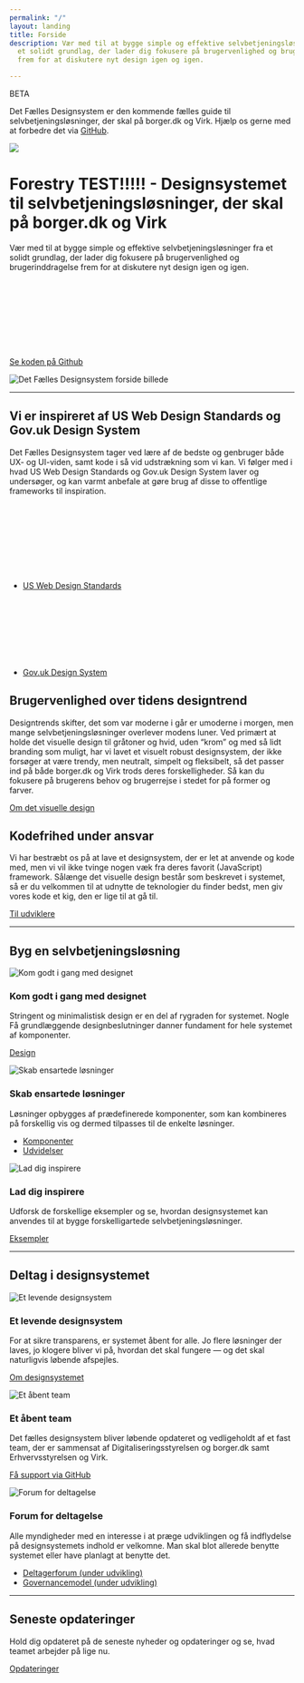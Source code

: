 ```yaml
---
permalink: "/"
layout: landing
title: Forside
description: Vær med til at bygge simple og effektive selvbetjeningsløsninger fra
  et solidt grundlag, der lader dig fokusere på brugervenlighed og brugerinddragelse
  frem for at diskutere nyt design igen og igen.

---
```

<div class="alert alert-info" role="alert" aria-label="Styleguiden er gået i beta"> <div class="alert-body"> <p class="alert-heading">BETA</p> <p class="alert-text">Det Fælles Designsystem er den kommende fælles guide til selvbetjeningsløsninger, der skal på borger.dk og Virk. Hjælp os gerne med at forbedre det via <a href="https://github.com/detfaellesdesignsystem/dkfds-components">GitHub</a>.</p> </div> </div> 

![](/img/descriptionimages/Primaerknapper.png)

<div class="row"> <div class="col-12 col-lg-5"> <h1 class="mt-0">Forestry TEST!!!!! - Designsystemet til selvbetjenings­løsninger, der skal på borger.dk og Virk</h1> <p class="font-lead"> Vær med til at bygge simple og effektive selvbetjeningsløsninger fra et solidt grundlag, der lader dig fokusere på brugervenlighed og brugerinddragelse frem for at diskutere nyt design igen og igen. </p>  
<p>
<a href="https://github.com/detfaellesdesignsystem/dkfds-components" class="icon-link">
Se koden på Github<svg class="icon-svg"><use xlink:href="#open-in-new"></use></svg>
</a>
</p>
<!--<p>
<a href="#">
Download designfilerne
</a>
</p>-->
</div>
<div class="col-12 col-lg-7">
<img src="{{ site.baseurl }}/img/descriptionimages/forsidebillede.png" alt="Det Fælles Designsystem forside billede" class="d-none d-lg-block">
</div>
</div>

<hr class="my-6">

<h2>Vi er inspireret af US Web Design Standards og Gov.uk Design System</h2>
<p>Det Fælles Designsystem tager ved lære af de bedste og genbruger både UX- og UI-viden, samt kode i så vid udstrækning som vi kan. Vi følger med i hvad US
Web Design Standards og Gov.uk Design System laver og undersøger, og kan varmt anbefale at gøre brug af disse to offentlige frameworks til inspiration.</p>

<ul class="nobullet-list">
<li>
<a href="https://v2.designsystem.digital.gov/" class="icon-link">
US Web Design Standards<svg class="icon-svg"><use xlink:href="#open-in-new"></use></svg>
</a>
</li>
<li>
<a href="https://design-system.service.gov.uk/" class="icon-link">
Gov.uk Design System<svg class="icon-svg"><use xlink:href="#open-in-new"></use></svg>
</a>
</li>
</ul>

<h2 >Brugervenlighed over tidens designtrend</h2>
<p>Designtrends skifter, det som var moderne i går er umoderne i morgen, men mange selvbetjeningsløsninger overlever modens luner. Ved primært at holde det visuelle design til gråtoner og hvid, uden “krom” og med så lidt branding som muligt, har vi lavet et visuelt robust designsystem, der ikke forsøger at være trendy, men neutralt, simpelt og fleksibelt, så det passer ind på både borger.dk og Virk trods deres forskelligheder. Så kan du fokusere på brugerens behov og brugerrejse i stedet for på former og farver.</p>
<p>
<a href="/dkfds-docs/design/visueltdesign/">
Om det visuelle design
</a>
</p>

<h2>Kodefrihed under ansvar</h2>
<p>Vi har bestræbt os på at lave et designsystem, der er let at anvende og kode med, men vi vil ikke tvinge nogen væk fra deres favorit (JavaScript) framework. Sålænge det visuelle design består som beskrevet i systemet, så er du velkommen til at udnytte de teknologier du finder bedst, men giv vores kode et kig, den er lige til at gå til.</p>
<p>
<a href="/dkfds-docs/omdesignsystemet/tiludviklere/">
Til udviklere
</a>
</p>

<hr class="my-6">

<h2>Byg en selvbetjeningsløsning</h2>
<div class="row">
<div class="col-12 col-md-4">
<div class="demo-img-container demo-img-container--turquoise d-none d-md-flex">
<img src="{{ site.baseurl }}/img/descriptionimages/format-line-style.svg" alt="Kom godt i gang med designet">
</div>
<h3 class="h4">Kom godt i gang med designet</h3>
<p>Stringent og minimalistisk design er en del af rygraden for systemet. Nogle Få grundlæggende designbeslutninger danner fundament for hele systemet af komponenter.</p>
<p><a href="/dkfds-docs/design/">Design</a></p>
</div>
<div class="col-12 col-md-4">
<div class="demo-img-container demo-img-container--orange d-none d-md-flex">
<img src="{{ site.baseurl }}/img/descriptionimages/puzzle-outline.svg" alt="Skab ensartede løsninger">
</div>
<h3 class="h4">Skab ensartede løsninger</h3>
<p>Løsninger opbygges af prædefinerede komponenter, som kan kombineres på forskellig vis og dermed tilpasses til de enkelte løsninger.</p>
<ul class="nobullet-list">
<li><a href="/dkfds-docs/komponenter/">Komponenter</a></li>
<li><a href="/dkfds-docs/udvidelser/">Udvidelser</a></li>
</ul>
</div>
<div class="col-12 col-md-4">
<div class="demo-img-container demo-img-container--purple d-none d-md-flex">
<img src="{{ site.baseurl }}/img/descriptionimages/monitor-dashboard.svg" alt="Lad dig inspirere">
</div>
<h3 class="h4">Lad dig inspirere</h3>
<p>Udforsk de forskellige eksempler og se, hvordan designsystemet kan anvendes til at bygge forskelligartede selvbetjeningsløsninger.</p>
<p><a href="/dkfds-docs/eksempler/">Eksempler</a></p>
</div>
</div>
<!--
<hr class="my-6">
\-->
<!--<h2>Selvevaluer om din selvbetjeningsløsnings lever op til designkravene</h2>
<p>Selvevaluer om du overholder designsystemet, og se hvilke krav der gælder for selvbetjeningsløsninger, der skal på borger.dk og Virk.</p>
<p><a href="/dkfds-docs/krav/">Se om du lever op til kravet om brug af designsystemet</a></p>
\-->
<hr class="my-6">

<h2>Deltag i designsystemet</h2>
<div class="row">
<div class="col-12 col-md-4">
<div class="demo-img-container demo-img-container--violet d-none d-md-flex">
<img src="{{ site.baseurl }}/img/descriptionimages/outline-share.svg" alt="Et levende designsystem">
</div>
<h3 class="h4">Et levende designsystem</h3>
<p>For at sikre transparens, er systemet åbent for alle. Jo flere løsninger der laves, jo klogere bliver vi på, hvordan det skal fungere — og det skal naturligvis løbende afspejles.</p>
<p><a href="/dkfds-docs/omdesignsystemet/">Om designsystemet</a></p>
</div>
<div class="col-12 col-md-4">
<div class="demo-img-container demo-img-container--magenta d-none d-md-flex">
<img src="{{ site.baseurl }}/img/descriptionimages/outline-forum.svg" alt="Et åbent team">
</div>
<h3 class="h4">Et åbent team</h3>
<p>Det fælles designsystem bliver løbende opdateret og vedligeholdt af et fast team, der er sammensat af Digitaliseringsstyrelsen og borger.dk samt Erhvervsstyrelsen og Virk.</p>
<p><a href="https://github.com/detfaellesdesignsystem/dkfds-components">Få support via GitHub</a></p>
</div>
<div class="col-12 col-md-4">
<div class="demo-img-container demo-img-container--teal d-none d-md-flex">
<img src="{{ site.baseurl }}/img/descriptionimages/account-group.svg" alt="Forum for deltagelse">
</div>
<h3 class="h4">Forum for deltagelse</h3>
<p>Alle myndigheder med en interesse i at præge udviklingen og få indflydelse på designsystemets indhold er velkomne. Man skal blot allerede benytte systemet eller have planlagt at benytte det.</p>
<ul class="nobullet-list">
<li><a href="#" class="disabled" disabled="disabled">Deltagerforum (under udvikling)</a></li>
<li><a href="#" class="disabled" disabled="disabled">Governancemodel (under udvikling)</a></li>
</ul>
</div>
</div>

<hr class="my-6">
<!--
<h2>Spørgsmål og svar</h2>
<p>Find hjælp via vores ofte stillede spørgsmål og svar.</p>
<p><a href="/dkfds-docs/omdesignsystemet/">FAQ</a></p>
\-->
<h2>Seneste opdateringer</h2>
<p>Hold dig opdateret på de seneste nyheder og opdateringer og se, hvad teamet arbejder på lige nu.</p>
<p><a href="/dkfds-docs/omdesignsystemet/">Opdateringer</a></p>
<!--
<h2>Roadmap</h2>
<p>Se hvilke features der ligger i horisonten, og hvornår de er planlagt til implementering.</p>
<p><a href="/dkfds-docs/omdesignsystemet/">Roadmap</a></p>
\-->